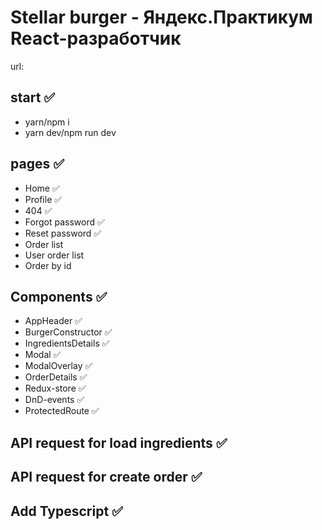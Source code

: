 # Stellar burger - Яндекс.Практикум React-разработчик

url:

## start ✅

- yarn/npm i
- yarn dev/npm run dev

## pages ✅

- Home ✅
- Profile ✅
- 404 ✅
- Forgot password ✅
- Reset password ✅
- Order list
- User order list
- Order by id

## Components ✅

- AppHeader ✅
- BurgerConstructor ✅
- IngredientsDetails ✅
- Modal ✅
- ModalOverlay ✅
- OrderDetails ✅
- Redux-store ✅
- DnD-events ✅
- ProtectedRoute ✅

## API request for load ingredients ✅

## API request for create order ✅

## Add Typescript ✅
